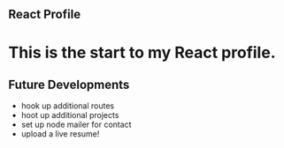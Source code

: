 ## React Profile

# This is the start to my React profile.

## Future Developments

- hook up additional routes
- hoot up additional projects
- set up node mailer for contact
- upload a live resume!
